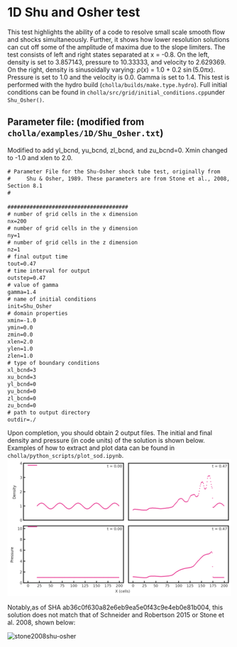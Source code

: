 # 1D Shu and Osher test
This test highlights the ability of a code to resolve small scale smooth flow and shocks simultaneously. Further, it shows how lower resolution solutions can cut off some of the amplitude of maxima due to the slope limiters. The test consists of left and right states separated at x = -0.8. On the left, density is set to 3.857143, pressure to 10.33333, and velocity to 2.629369. On the right, density is sinusoidally varying: $\rho(x)$ =  1.0 + 0.2 $\sin(5.0\pi x)$. Pressure is set to 1.0 and the velocity is 0.0. Gamma is set to 1.4. This test is performed with the hydro build (`cholla/builds/make.type.hydro`). Full initial conditions can be found in `cholla/src/grid/initial_conditions.cpp`under `Shu_Osher()`. 

## Parameter file: (**modified** from `cholla/examples/1D/Shu_Osher.txt`)
Modified to add yl_bcnd, yu_bcnd, zl_bcnd, and zu_bcnd=0. Xmin changed to -1.0 and xlen to 2.0.
```
# Parameter File for the Shu-Osher shock tube test, originally from
#     Shu & Osher, 1989. These parameters are from Stone et al., 2008, Section 8.1
#

######################################
# number of grid cells in the x dimension
nx=200
# number of grid cells in the y dimension
ny=1
# number of grid cells in the z dimension
nz=1
# final output time
tout=0.47
# time interval for output
outstep=0.47
# value of gamma
gamma=1.4
# name of initial conditions
init=Shu_Osher
# domain properties
xmin=-1.0
ymin=0.0
zmin=0.0
xlen=2.0
ylen=1.0
zlen=1.0
# type of boundary conditions
xl_bcnd=3
xu_bcnd=3
yl_bcnd=0
yu_bcnd=0
zl_bcnd=0
zu_bcnd=0
# path to output directory
outdir=./
```
Upon completion, you should obtain 2 output files. The initial and final density and pressure (in code units) of the solution is shown below. Examples of how to extract and plot data can be found in `cholla/python_scripts/plot_sod.ipynb`.  
<img src="./images/1dshu-osher_density_pressure.png" alt="Two rows of two scatter plots side by side. The first row shows density vs cells in the x direction while the second shows pressure vs cells in the x direction. The first column of each row shows the initial density/pressure, with the text 't = 0.00' in the upper right corner of both plots. The second row shows the final outcomes, with the text 't = 0.47' in the upper right corner of both plots. The initial density plot (row 1 column 1) has a value of 3.857143 for x <-.8 and a sine wave of 1 + .2sin(5.0*pi*x) for all other x. The final density plot has a smashed, irregular wave going from lower density to a maximum of 3 around x = 160. From x = 175-200 a piece of the orginal sine wave remains. For the pressure plots (row 2), the intial plot has a value of 10.33333 for x <-.8 and 1 otherwise. The final plot has function that increases from left to right to a maximum of 6 at x = 175, then discontinuously jumps to 1" width="1200" />   

Notably,as of SHA ab36c0f630a82e6eb9ea5e0f43c9e4eb0e81b004, this solution does not match that of Schneider and Robertson 2015 or Stone et al. 2008, shown below:

![stone2008shu-osher](https://github.com/evazlimen/cholla-example-tests/assets/109487593/8438b662-4e15-4fd3-ab90-a802a7b8bce0)
